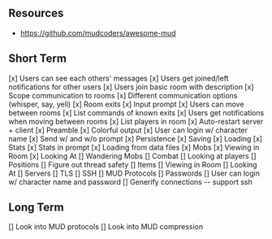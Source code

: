 ## Resources
* https://github.com/mudcoders/awesome-mud

## Short Term
[x] Users can see each others' messages
[x] Users get joined/left notifications for other users
[x] Users join basic room with description
[x] Scope communication to rooms
[x] Different communication options (whisper, say, yell)
[x] Room exits
[x] Input prompt
[x] Users can move between rooms
[x] List commands of known exits
[x] Users get notifications when moving between rooms
[x] List players in room
[x] Auto-restart server + client
[x] Preamble
[x] Colorful output 
[x] User can login w/ character name
[x] Send w/ and w/o prompt
[x] Persistence
    [x] Saving
    [x] Loading
[x] Stats
[x] Stats in prompt
[x] Loading from data files
[x] Mobs
    [x] Viewing in Room
    [x] Looking At
[] Wandering Mobs
[] Combat
[] Looking at players
[] Positions
[] Figure out thread safety
[] Items
    [] Viewing in Room
    [] Looking At
[] Servers
    [] TLS
    [] SSH
    [] MUD Protocols
[] Passwords
[] User can login w/ character name and password
[] Generify connections -- support ssh

## Long Term
[] Look into MUD protocols
[] Look into MUD compression